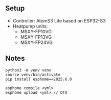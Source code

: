 ## Setup

- Controller: AtomS3 Lite based on ESP32-S3
- Heatpump units:
  - MSXY-FP10VG
  - MSXY-FP13VG
  - MSXY-FP24VG

## Notes

```
python3 -m venv venv
source venv/bin/activate
pip install esphome==2025.6.0

esphome compile <yml>
esphome upload <yml> // OTA
```
